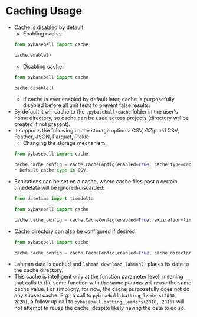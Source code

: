 # Caching Usage

* Cache is disabled by default
    * Enabling cache:
    ```python
    from pybaseball import cache
    
    cache.enable()
    ```
    * Disabling cache:
    ```python
    from pybaseball import cache
    
    cache.disable()
    ```
    * If cache is ever enabled by default later, cache is purposefully disabled before all unit tests to prevent false results.
* By default it will cache to the `.pybaseball/cache` folder in the user's home directory, so cache can be used across projects (directory will be created if not present).
* It supports the following cache storage options: CSV, GZipped CSV, Feather, JSON, Parquet, Pickle
    * Changing the storage mechanism:
    ```python
    from pybaseball import cache
    
    cache.cache_config = cache.CacheConfig(enabled=True, cache_type=cache.CacheType.PICKLE)
    * Default cache type is CSV.
* Expirations can be set on a cache, where cache files past a certain timedelata will be ignored/discarded:
    ```python
    from datetime import timedelta
    
    from pybaseball import cache
    
    cache.cache_config = cache.CacheConfig(enabled=True, expiration=timedelta(days=7))
    ```
* Cache directory can also be configured if desired
    ```python
    from pybaseball import cache
    
    cache.cache_config = cache.CacheConfig(enabled=True, cache_directory='.')
    ```
* Lahman data is cached and `lahman.download_lahman()` places its data to the cache directory.
* This cache is intelligent only at the function parameter level, meaning that calls to the same function with the same params will reuse the same cache value. For simplicity, for now, the cache purposefully does not do any subset cache. E.g., a call to `pybaseball.batting_leaders(2000, 2020)`, a follow up call to `pybaseball.batting_leaders(2010, 2015)` will not attempt to reuse the cache, despite likely having the data to do so.
